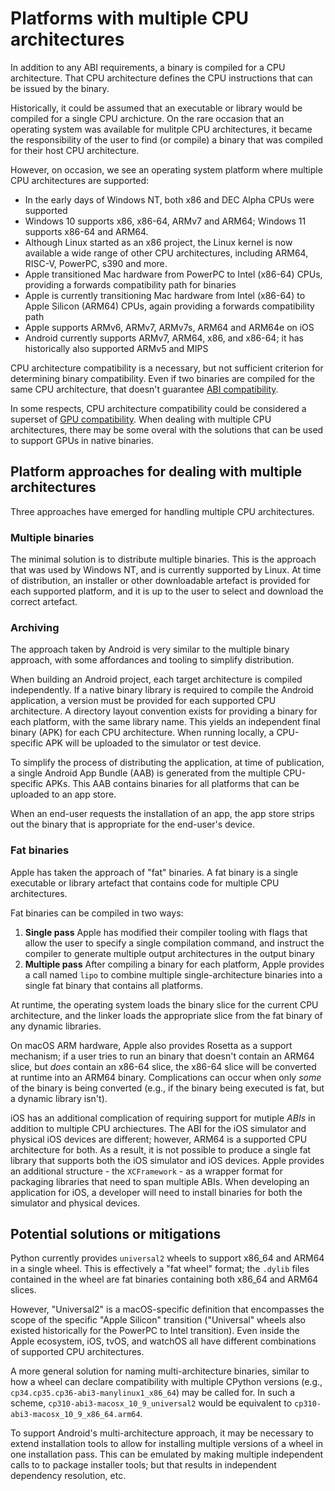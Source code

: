 # Platforms with multiple CPU architectures

In addition to any ABI requirements, a binary is compiled for a CPU
architecture. That CPU architecture defines the CPU instructions that can be
issued by the binary.

Historically, it could be assumed that an executable or library would be
compiled for a single CPU archicture. On the rare occasion that an operating
system was available for mulitple CPU architectures, it became the
responsibility of the user to find (or compile) a binary that was compiled for
their host CPU architecture.

However, on occasion, we see an operating system platform where multiple CPU
architectures are supported:

* In the early days of Windows NT, both x86 and DEC Alpha CPUs were supported
* Windows 10 supports x86, x86-64, ARMv7 and ARM64; Windows 11 supports x86-64
  and ARM64.
* Although Linux started as an x86 project, the Linux kernel is now available a
  wide range of other CPU architectures, including ARM64, RISC-V, PowerPC, s390
  and more.
* Apple transitioned Mac hardware from PowerPC to Intel (x86-64) CPUs, providing
  a forwards compatibility path for binaries
* Apple is currently transitioning Mac hardware from Intel (x86-64) to
  Apple Silicon (ARM64) CPUs, again providing a forwards compatibility
  path
* Apple supports ARMv6, ARMv7, ARMv7s, ARM64 and ARM64e on iOS
* Android currently supports ARMv7, ARM64, x86, and x86-64; it has historically
  also supported ARMv5 and MIPS

CPU architecture compatibility is a necessary, but not sufficient criterion for
determining binary compatibility. Even if two binaries are compiled for the same
CPU architecture, that doesn't guarantee [ABI compatibility](abi.md).

In some respects, CPU architecture compatibility could be considered a superset
of [GPU compatibility](gpus.md). When dealing with multiple CPU architectures,
there may be some overal with the solutions that can be used to support GPUs in
native binaries.

## Platform approaches for dealing with multiple architectures

Three approaches have emerged for handling multiple CPU architectures.

### Multiple binaries

The minimal solution is to distribute multiple binaries. This is the approach
that was used by Windows NT, and is currently supported by Linux. At time of
distribution, an installer or other downloadable artefact is provided for each
supported platform, and it is up to the user to select and download the correct
artefact.

### Archiving

The approach taken by Android is very similar to the multiple binary approach,
with some affordances and tooling to simplify distribution.

When building an Android project, each target architecture is compiled
independently. If a native binary library is required to compile the Android
application, a version must be provided for each supported CPU architecture. A
directory layout convention exists for providing a binary for each platform,
with the same library name. This yields an independent final binary (APK) for
each CPU architecture. When running locally, a CPU-specific APK will be
uploaded to the simulator or test device.

To simplify the process of distributing the application, at time of publication,
a single Android App Bundle (AAB) is generated from the multiple CPU-specific
APKs. This AAB contains binaries for all platforms that can be uploaded to an
app store.

When an end-user requests the installation of an app, the app store strips out the
binary that is appropriate for the end-user's device.

### Fat binaries

Apple has taken the approach of "fat" binaries. A fat binary is a single
executable or library artefact that contains code for multiple CPU
architectures.

Fat binaries can be compiled in two ways:

1. **Single pass** Apple has modified their compiler tooling with flags that
   allow the user to specify a single compilation command, and instruct the
   compiler to generate multiple output architectures in the output binary
2. **Multiple pass** After compiling a binary for each platform, Apple provides
   a call named `lipo` to combine multiple single-architecture binaries into a
   single fat binary that contains all platforms.

At runtime, the operating system loads the binary slice for the current CPU
architecture, and the linker loads the appropriate slice from the fat binary of
any dynamic libraries.

On macOS ARM hardware, Apple also provides Rosetta as a support mechanism; if a
user tries to run an binary that doesn't contain an ARM64 slice, but *does*
contain an x86-64 slice, the x86-64 slice will be converted at runtime into an
ARM64 binary. Complications can occur when only *some* of the binary is being
converted (e.g., if the binary being executed is fat, but a dynamic library
isn't).

iOS has an additional complication of requiring support for mutiple *ABIs* in
addition to multiple CPU archiectures. The ABI for the iOS simulator and
physical iOS devices are different; however, ARM64 is a supported CPU
architecture for both. As a result, it is not possible to produce a single fat
library that supports both the iOS simulator and iOS devices. Apple provides an
additional structure - the `XCFramework` - as a wrapper format for packaging
libraries that need to span multiple ABIs. When developing an application for
iOS, a developer will need to install binaries for both the simulator and
physical devices.

## Potential solutions or mitigations

Python currently provides `universal2` wheels to support x86_64 and ARM64 in a
single wheel. This is effectively a "fat wheel" format; the `.dylib` files
contained in the wheel are fat binaries containing both x86_64 and ARM64 slices.

However, "Universal2" is a macOS-specific definition that encompasses the scope
of the specific "Apple Silicon" transition ("Universal" wheels also existed
historically for the PowerPC to Intel transition). Even inside the Apple
ecosystem, iOS, tvOS, and watchOS all have different combinations of supported
CPU architectures.

A more general solution for naming multi-architecture binaries, similar to how a
wheel can declare compatibility with multiple CPython versions (e.g.,
`cp34.cp35.cp36-abi3-manylinux1_x86_64`) may be called for. In such a scheme,
`cp310-abi3-macosx_10_9_universal2` would be equivalent to
`cp310-abi3-macosx_10_9_x86_64.arm64`.

To support Android's multi-architecture approach, it may be necessary to extend
installation tools to allow for installing multiple versions of a wheel in one
installation pass. This can be emulated by making multiple independent calls to
to package installer tools; but that results in independent dependency
resolution, etc.
